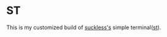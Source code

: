 # ST 

This is my customized build of [suckless's](https://suckless.org/) simple terminal([st](https://st.suckless.org/)).
